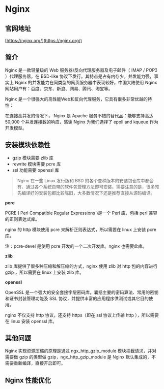# Nginx

## 官网地址

[https://nginx.org/](https://nginx.org/)

## 简介

Nginx 是一款轻量级的 Web 服务器/反向代理服务器及电子邮件（ IMAP / POP3 ）代理服务器，在 BSD-like 协议下发行。其特点是占有内存少，并发能力强，事实上 Nginx 的并发能力在同类型的网页服务器中表现较好，中国大陆使用 Nginx 网站用户有：百度、京东、新浪、网易、腾讯、淘宝等。

Nginx 是一个很强大的高性能Web和反向代理服务，它具有很多非常优越的特性：

在连接高并发的情况下， Nginx 是 Apache 服务不错的替代品：能够支持高达 50,000 个并发连接数的响应，感谢 Nginx 为我们选择了 epoll and kqueue 作为开发模型。

## 安装模块依赖性

- gzip 模块需要 zlib 库
- rewrite 模块需要 pcre 库
- ssl 功能需要 openssl 库

> Nginx 在一些 Linux 发行版和 BSD 的各个变种版本的安装包仓库中都会有，通过各个系统自带的软件包管理方法即可安装。需要注意的是，很多预先编译好的安装包都比较陈旧，大多数情况下还是推荐直接从源码编译。

**pcre**

PCRE ( Perl Compatible Regular Expressions )是一个 Perl 库，包括 perl 兼容的正则表达式库。 

nginx 的 http 模块使用 pcre 来解析正则表达式，所以需要在 linux 上安装 pcre 库。 

注：pcre-devel 是使用 pcre 开发的一个二次开发库。nginx 也需要此库。

**zlib**

zlib 库提供了很多种压缩和解压缩的方式，nginx 使用 zlib 对 http 包的内容进行 gzip ，所以需要在 linux 上安装 zlib 库。

**openssl**

OpenSSL 是一个强大的安全套接字层密码库，囊括主要的密码算法、常用的密钥和证书封装管理功能及 SSL 协议，并提供丰富的应用程序供测试或其它目的使用。

nginx 不仅支持 http 协议，还支持 https（即在 ssl 协议上传输 http ），所以需要在 linux 安装 openssl 库。

## 其他问题

Nginx 实现资源压缩的原理是通过 ngx_http_gzip_module 模块拦截请求，并对需要做 gzip 的类型做 gzip，ngx_http_gzip_module 是 Nginx 默认集成的，不需要重新编译，直接开启即可。


## Nginx 性能优化
